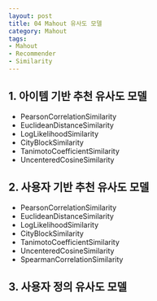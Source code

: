 ```yaml
---
layout: post
title: 04 Mahout 유사도 모델
category: Mahout
tags:
- Mahout
- Recommender
- Similarity
---
```

## 1. 아이템 기반 추천 유사도 모델
- PearsonCorrelationSimilarity
- EuclideanDistanceSimilarity
- LogLikelihoodSimilarity
- CityBlockSimilarity
- TanimotoCoefficientSimilarity
- UncenteredCosineSimilarity

## 2. 사용자 기반 추천 유사도 모델
- PearsonCorrelationSimilarity
- EuclideanDistanceSimilarity
- LogLikelihoodSimilarity
- CityBlockSimilarity
- TanimotoCoefficientSimilarity
- UncenteredCosineSimilarity
- SpearmanCorrelationSimilarity

## 3. 사용자 정의 유사도 모델
